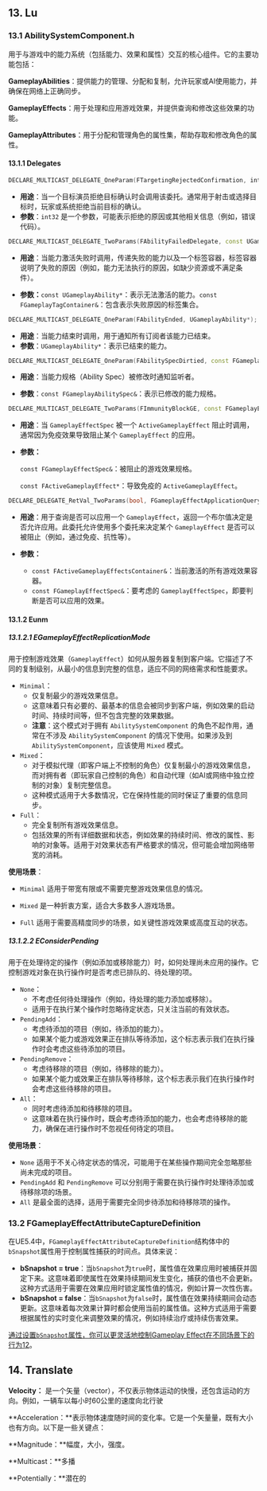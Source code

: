 ## 13. Lu

### 13.1 AbilitySystemComponent.h

用于与游戏中的能力系统（包括能力、效果和属性）交互的核心组件。它的主要功能包括：

**GameplayAbilities**：提供能力的管理、分配和复制，允许玩家或AI使用能力，并确保在网络上正确同步。

**GameplayEffects**：用于处理和应用游戏效果，并提供查询和修改这些效果的功能。

**GameplayAttributes**：用于分配和管理角色的属性集，帮助存取和修改角色的属性。



#### 13.1.1 Delegates

```cpp
DECLARE_MULTICAST_DELEGATE_OneParam(FTargetingRejectedConfirmation, int32);
```

- **用途**：当一个目标演员拒绝目标确认时会调用该委托。通常用于射击或选择目标时，玩家或系统拒绝当前目标的确认。
- **参数**：`int32` 是一个参数，可能表示拒绝的原因或其他相关信息（例如，错误代码）。



```cpp
DECLARE_MULTICAST_DELEGATE_TwoParams(FAbilityFailedDelegate, const UGameplayAbility*, const FGameplayTagContainer&);
```

- **用途**：当能力激活失败时调用，传递失败的能力以及一个标签容器，标签容器说明了失败的原因（例如，能力无法执行的原因，如缺少资源或不满足条件）。

- **参数：**`const UGameplayAbility*`：表示无法激活的能力。`const FGameplayTagContainer&`：包含表示失败原因的标签集合。



```cpp
DECLARE_MULTICAST_DELEGATE_OneParam(FAbilityEnded, UGameplayAbility*);
```

- **用途**：当能力结束时调用，用于通知所有订阅者该能力已结束。
- **参数**：`UGameplayAbility*`：表示已结束的能力。



```cpp
DECLARE_MULTICAST_DELEGATE_OneParam(FAbilitySpecDirtied, const FGameplayAbilitySpec&);
```

- **用途**：当能力规格（Ability Spec）被修改时通知监听者。

- **参数**：`const FGameplayAbilitySpec&`：表示已修改的能力规格。

  

```cpp
DECLARE_MULTICAST_DELEGATE_TwoParams(FImmunityBlockGE, const FGameplayEffectSpec& /*BlockedSpec*/, const FActiveGameplayEffect* /*ImmunityGameplayEffect*/);
```

- **用途**：当 `GameplayEffectSpec` 被一个 `ActiveGameplayEffect` 阻止时调用，通常因为免疫效果导致阻止某个 `GameplayEffect` 的应用。

- **参数：**

  `const FGameplayEffectSpec&`：被阻止的游戏效果规格。

  `const FActiveGameplayEffect*`：导致免疫的 `ActiveGameplayEffect`。

  

```cpp
DECLARE_DELEGATE_RetVal_TwoParams(bool, FGameplayEffectApplicationQuery, const FActiveGameplayEffectsContainer& /*ActiveGEContainer*/, const FGameplayEffectSpec& /*GESpecToConsider*/);
```

- **用途**：用于查询是否可以应用一个 `GameplayEffect`，返回一个布尔值决定是否允许应用。此委托允许使用多个委托来决定某个 `GameplayEffect` 是否可以被阻止（例如，通过免疫、抗性等）。

- **参数：**
  - `const FActiveGameplayEffectsContainer&`：当前激活的所有游戏效果容器。
  - `const FGameplayEffectSpec&`：要考虑的 `GameplayEffectSpec`，即要判断是否可以应用的效果。



####  13.1.2 Eunm

##### 13.1.2.1 EGameplayEffectReplicationMode

用于控制游戏效果（`GameplayEffect`）如何从服务器复制到客户端。它描述了不同的复制级别，从最小的信息到完整的信息，适应不同的网络需求和性能要求。

- `Minimal`：
  - 仅复制最少的游戏效果信息。
  - 这意味着只有必要的、最基本的信息会被同步到客户端，例如效果的启动时间、持续时间等，但不包含完整的效果数据。
  - **注意**：这个模式对于拥有 `AbilitySystemComponent` 的角色不起作用，通常在不涉及 `AbilitySystemComponent` 的情况下使用。如果涉及到 `AbilitySystemComponent`，应该使用 `Mixed` 模式。
- `Mixed`：
  - 对于模拟代理（即客户端上不控制的角色）仅复制最小的游戏效果信息，而对拥有者（即玩家自己控制的角色）和自动代理（如AI或网络中独立控制的对象）复制完整信息。
  - 这种模式适用于大多数情况，它在保持性能的同时保证了重要的信息同步。
- `Full`：
  - 完全复制所有游戏效果信息。
  - 包括效果的所有详细数据和状态，例如效果的持续时间、修改的属性、影响的对象等。适用于对效果状态有严格要求的情况，但可能会增加网络带宽的消耗。

**使用场景**：

- `Minimal` 适用于带宽有限或不需要完整游戏效果信息的情况。

- `Mixed` 是一种折衷方案，适合大多数多人游戏场景。

- `Full` 适用于需要高精度同步的场景，如关键性游戏效果或高度互动的状态。

  

##### 13.1.2.2 EConsiderPending 

用于在处理待定的操作（例如添加或移除能力）时，如何处理尚未应用的操作。它控制游戏对象在执行操作时是否考虑已排队的、待处理的项。

- `None`：
  - 不考虑任何待处理操作（例如，待处理的能力添加或移除）。
  - 适用于在执行某个操作时忽略待定状态，只关注当前的有效状态。
- `PendingAdd`：
  - 考虑待添加的项目（例如，待添加的能力）。
  - 如果某个能力或游戏效果正在排队等待添加，这个标志表示我们在执行操作时会考虑这些待添加的项目。
- `PendingRemove`：
  - 考虑待移除的项目（例如，待移除的能力）。
  - 如果某个能力或效果正在排队等待移除，这个标志表示我们在执行操作时会考虑这些待移除的项目。
- `All`：
  - 同时考虑待添加和待移除的项目。
  - 这意味着在执行操作时，既会考虑待添加的能力，也会考虑待移除的能力，确保在进行操作时不忽视任何待定的项目。

**使用场景**：

- `None` 适用于不关心待定状态的情况，可能用于在某些操作期间完全忽略那些尚未完成的项目。
- `PendingAdd` 和 `PendingRemove` 可以分别用于需要在执行操作时处理待添加或待移除项的场景。
- `All` 是最全面的选择，适用于需要完全同步待添加和待移除项的操作。



### 13.2 FGameplayEffectAttributeCaptureDefinition

在UE5.4中，`FGameplayEffectAttributeCaptureDefinition`结构体中的`bSnapshot`属性用于控制属性捕获的时间点。具体来说：

- **bSnapshot = true**：当`bSnapshot`为`true`时，属性值在效果应用时被捕获并固定下来。这意味着即使属性在效果持续期间发生变化，捕获的值也不会更新。这种方式适用于需要在效果应用时锁定属性值的情况，例如计算一次性伤害。
- **bSnapshot = false**：当`bSnapshot`为`false`时，属性值在效果持续期间会动态更新。这意味着每次效果计算时都会使用当前的属性值。这种方式适用于需要根据属性的实时变化来调整效果的情况，例如持续治疗或持续伤害效果。

[通过设置`bSnapshot`属性，你可以更灵活地控制Gameplay Effect在不同场景下的行为](https://dev.epicgames.com/documentation/en-us/unreal-engine/API/Plugins/GameplayAbilities/FGameplayEffectAttributeCaptureD-)[1](https://dev.epicgames.com/documentation/en-us/unreal-engine/API/Plugins/GameplayAbilities/FGameplayEffectAttributeCaptureD-)[2](https://dev.epicgames.com/documentation/en-us/unreal-engine/API/Plugins/GameplayAbilities/FGameplayEffectAttributeCaptureD-/__ctor/1)。









## 14. Translate

**Velocity：** 是一个矢量（vector），不仅表示物体运动的快慢，还包含运动的方向。例如，一辆车以每小时60公里的速度向北行驶

**Acceleration：**表示物体速度随时间的变化率。它是一个矢量量，既有大小也有方向。以下是一些关键点：

**Magnitude：**幅度，大小，强度。

**Multicast：**多播

**Potentially：**潜在的
